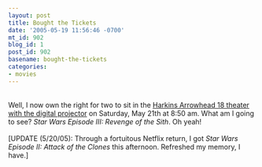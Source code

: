 ```yaml
---
layout: post
title: Bought the Tickets
date: '2005-05-19 11:56:46 -0700'
mt_id: 902
blog_id: 1
post_id: 902
basename: bought-the-tickets
categories:
- movies
---
```

<br />Well, I now own the right for two to sit in the <a href="https://www.movietickets.com/pre_purchase.asp?afid=moviefone&amp;house_id=7229&amp;movie_id=44828&amp;edata=11150">Harkins Arrowhead 18 theater with the digital projector</a> on Saturday, May 21th at 8:50 am. What am I going to see? <cite>Star Wars Episode III: Revenge of the Sith</cite>. Oh yeah!<br /><br />[UPDATE (5/20/05): Through a fortuitous Netflix return, I got <cite>Star Wars Episode II: Attack of the Clones</cite> this afternoon. Refreshed my memory, I have.]<br /><br /><br />
